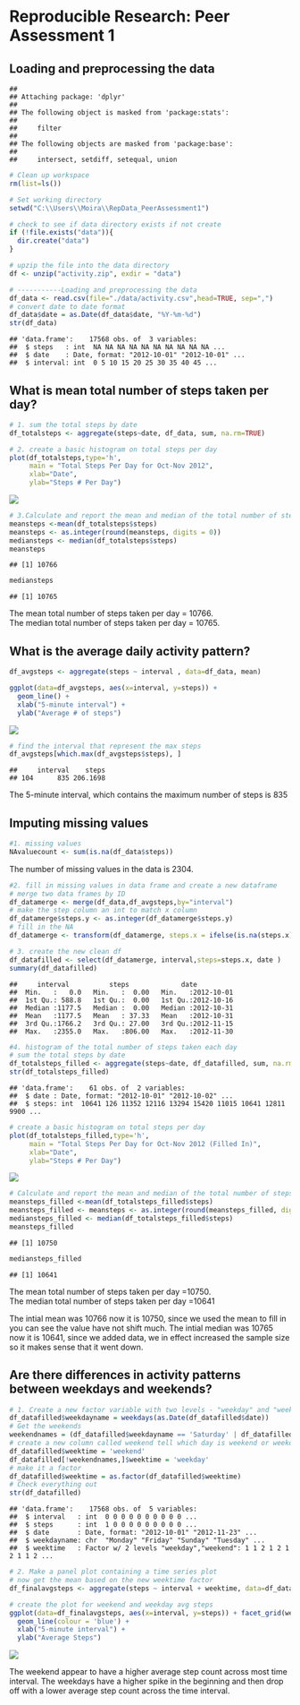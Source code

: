 # Reproducible Research: Peer Assessment 1

## Loading and preprocessing the data

```
## 
## Attaching package: 'dplyr'
## 
## The following object is masked from 'package:stats':
## 
##     filter
## 
## The following objects are masked from 'package:base':
## 
##     intersect, setdiff, setequal, union
```


```r
# Clean up workspace
rm(list=ls())

# Set working directory
setwd("C:\\Users\\Moira\\RepData_PeerAssessment1")

# check to see if data directory exists if not create
if (!file.exists("data")){
  dir.create("data")
}

# upzip the file into the data directory
df <- unzip("activity.zip", exdir = "data")

# -----------Loading and preprocessing the data
df_data <- read.csv(file="./data/activity.csv",head=TRUE, sep=",")
# convert date to date format
df_data$date = as.Date(df_data$date, "%Y-%m-%d")
str(df_data)
```

```
## 'data.frame':	17568 obs. of  3 variables:
##  $ steps   : int  NA NA NA NA NA NA NA NA NA NA ...
##  $ date    : Date, format: "2012-10-01" "2012-10-01" ...
##  $ interval: int  0 5 10 15 20 25 30 35 40 45 ...
```

## What is mean total number of steps taken per day?

```r
# 1. sum the total steps by date 
df_totalsteps <- aggregate(steps~date, df_data, sum, na.rm=TRUE)

# 2. create a basic histogram on total steps per day
plot(df_totalsteps,type='h',
     main = "Total Steps Per Day for Oct-Nov 2012",
     xlab="Date",
     ylab="Steps # Per Day")
```

![](PA1_template_files/figure-html/calsteps-1.png) 

```r
# 3.Calculate and report the mean and median of the total number of steps taken per day
meansteps <-mean(df_totalsteps$steps)
meansteps <- as.integer(round(meansteps, digits = 0))
mediansteps <- median(df_totalsteps$steps) 
meansteps
```

```
## [1] 10766
```

```r
mediansteps 
```

```
## [1] 10765
```
The mean total number of steps taken per day = 10766.  
The median total number of steps taken per day = 10765.

## What is the average daily activity pattern?

```r
df_avgsteps <- aggregate(steps ~ interval , data=df_data, mean)

ggplot(data=df_avgsteps, aes(x=interval, y=steps)) +
  geom_line() +
  xlab("5-minute interval") +
  ylab("Average # of steps")
```

![](PA1_template_files/figure-html/dailypattern-1.png) 

```r
# find the interval that represent the max steps
df_avgsteps[which.max(df_avgsteps$steps), ]
```

```
##     interval    steps
## 104      835 206.1698
```
The 5-minute interval, which contains the maximum number of steps is 835

## Imputing missing values

```r
#1. missing values
NAvaluecount <- sum(is.na(df_data$steps))
```
The number of missing values in the data is 2304.


```r
#2. fill in missing values in data frame and create a new dataframe
# merge two data frames by ID
df_datamerge <- merge(df_data,df_avgsteps,by="interval")
# make the step column an int to match x column
df_datamerge$steps.y <- as.integer(df_datamerge$steps.y)
# fill in the NA
df_datamerge <- transform(df_datamerge, steps.x = ifelse(is.na(steps.x), steps.y, steps.x ))

# 3. create the new clean df
df_datafilled <- select(df_datamerge, interval,steps=steps.x, date )
summary(df_datafilled)
```

```
##     interval          steps             date           
##  Min.   :   0.0   Min.   :  0.00   Min.   :2012-10-01  
##  1st Qu.: 588.8   1st Qu.:  0.00   1st Qu.:2012-10-16  
##  Median :1177.5   Median :  0.00   Median :2012-10-31  
##  Mean   :1177.5   Mean   : 37.33   Mean   :2012-10-31  
##  3rd Qu.:1766.2   3rd Qu.: 27.00   3rd Qu.:2012-11-15  
##  Max.   :2355.0   Max.   :806.00   Max.   :2012-11-30
```


```r
#4. histogram of the total number of steps taken each day
# sum the total steps by date 
df_totalsteps_filled <- aggregate(steps~date, df_datafilled, sum, na.rm=TRUE)
str(df_totalsteps_filled)
```

```
## 'data.frame':	61 obs. of  2 variables:
##  $ date : Date, format: "2012-10-01" "2012-10-02" ...
##  $ steps: int  10641 126 11352 12116 13294 15420 11015 10641 12811 9900 ...
```

```r
# create a basic histogram on total steps per day
plot(df_totalsteps_filled,type='h',
     main = "Total Steps Per Day for Oct-Nov 2012 (Filled In)",
     xlab="Date",
     ylab="Steps # Per Day")
```

![](PA1_template_files/figure-html/plot2-1.png) 


```r
# Calculate and report the mean and median of the total number of steps taken per day
meansteps_filled <-mean(df_totalsteps_filled$steps)
meansteps_filled <- meansteps <- as.integer(round(meansteps_filled, digits = 0))
mediansteps_filled <- median(df_totalsteps_filled$steps)
meansteps_filled
```

```
## [1] 10750
```

```r
mediansteps_filled
```

```
## [1] 10641
```
The mean total number of steps taken per day =10750.  
The median total number of steps taken per day =10641

The intial mean was 10766 now it is 10750, since we used the mean to fill in you can see the value have not shift much. The intial median was 10765 now it is 10641, since we added data, we in effect increased the sample size so it makes sense that it went down.

## Are there differences in activity patterns between weekdays and weekends?

```r
# 1. Create a new factor variable with two levels - "weekday" and "weekend".
df_datafilled$weekdayname = weekdays(as.Date(df_datafilled$date))
# Get the weekends
weekendnames = (df_datafilled$weekdayname == 'Saturday' | df_datafilled$weekdayname == 'Sunday')
# create a new column called weekend tell which day is weekend or weekday
df_datafilled$weektime = 'weekend'
df_datafilled[!weekendnames,]$weektime = 'weekday'
# make it a factor
df_datafilled$weektime = as.factor(df_datafilled$weektime)
# Check everything out
str(df_datafilled)
```

```
## 'data.frame':	17568 obs. of  5 variables:
##  $ interval   : int  0 0 0 0 0 0 0 0 0 0 ...
##  $ steps      : int  1 0 0 0 0 0 0 0 0 0 ...
##  $ date       : Date, format: "2012-10-01" "2012-11-23" ...
##  $ weekdayname: chr  "Monday" "Friday" "Sunday" "Tuesday" ...
##  $ weektime   : Factor w/ 2 levels "weekday","weekend": 1 1 2 1 2 1 2 1 1 2 ...
```

```r
# 2. Make a panel plot containing a time series plot
# now get the mean based on the new weektime factor
df_finalavgsteps <- aggregate(steps ~ interval + weektime, data=df_datafilled, mean, na.rm=TRUE)

# create the plot for weekend and weekday avg steps
ggplot(data=df_finalavgsteps, aes(x=interval, y=steps)) + facet_grid(weektime ~ .) +
  geom_line(colour = 'blue') +
  xlab("5-minute interval") +
  ylab("Average Steps")
```

![](PA1_template_files/figure-html/plot3-1.png) 

The weekend appear to have a higher average step count across most time interval.
The weekdays have a higher spike in the beginning and then drop off with a lower average step count across the time interval.



